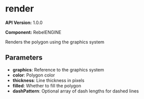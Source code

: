 # render

**API Version:** 1.0.0

**Component:** RebelENGINE

Renders the polygon using the graphics system

## Parameters

- **graphics**: Reference to the graphics system
- **color**: Polygon color
- **thickness**: Line thickness in pixels
- **filled**: Whether to fill the polygon
- **dashPattern**: Optional array of dash lengths for dashed lines

